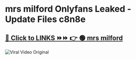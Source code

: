 
 # mrs milford Onlyfans Leaked - Update Files c8n8e

## <h2><a href="https://clipsfans.com/mrs_milford&ref=git">🔗 Click to LINKS ⏩⏩ 👉 🟢 mrs milford </a></h2>

<a href="https://clipsfans.com/mrs_milford&ref=git" rel="nofollow" data-target="animated-image.originalLink"><img src="https://i.ibb.co.com/xMMVF88/686577567.gif" alt="Viral Video Original" style="max-width: 100%; display: inline-block;" data-target="animated-image.originalImage"></a>

